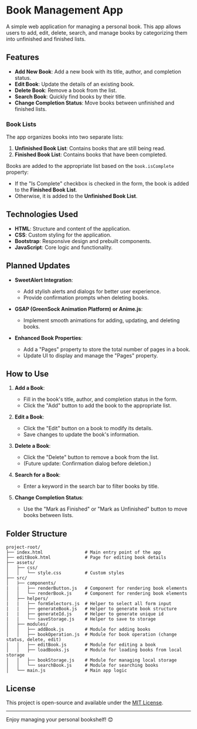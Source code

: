 # Book Management App

A simple web application for managing a personal book. This app allows users to add, edit, delete, search, and manage books by categorizing them into unfinished and finished lists.

## Features

- **Add New Book**: Add a new book with its title, author, and completion status.
- **Edit Book**: Update the details of an existing book.
- **Delete Book**: Remove a book from the list.
- **Search Book**: Quickly find books by their title.
- **Change Completion Status**: Move books between unfinished and finished lists.

### Book Lists
The app organizes books into two separate lists:
1. **Unfinished Book List**: Contains books that are still being read.
2. **Finished Book List**: Contains books that have been completed.

Books are added to the appropriate list based on the `book.isComplete` property:
- If the "Is Complete" checkbox is checked in the form, the book is added to the **Finished Book List**.
- Otherwise, it is added to the **Unfinished Book List**.

## Technologies Used

- **HTML**: Structure and content of the application.
- **CSS**: Custom styling for the application.
- **Bootstrap**: Responsive design and prebuilt components.
- **JavaScript**: Core logic and functionality.

## Planned Updates

- **SweetAlert Integration**:
  - Add stylish alerts and dialogs for better user experience.
  - Provide confirmation prompts when deleting books.

- **GSAP (GreenSock Animation Platform) or Anime.js**:
  - Implement smooth animations for adding, updating, and deleting books.

- **Enhanced Book Properties**:
  - Add a "Pages" property to store the total number of pages in a book.
  - Update UI to display and manage the "Pages" property.

## How to Use

1. **Add a Book**:
   - Fill in the book's title, author, and completion status in the form.
   - Click the "Add" button to add the book to the appropriate list.

2. **Edit a Book**:
   - Click the "Edit" button on a book to modify its details.
   - Save changes to update the book's information.

3. **Delete a Book**:
   - Click the "Delete" button to remove a book from the list.
   - (Future update: Confirmation dialog before deletion.)

4. **Search for a Book**:
   - Enter a keyword in the search bar to filter books by title.

5. **Change Completion Status**:
   - Use the "Mark as Finished" or "Mark as Unfinished" button to move books between lists.

## Folder Structure

```
project-root/
├── index.html                # Main entry point of the app
├── editBook.html             # Page for editing book details
├── assets/
│   ├── css/
│   │   └── style.css         # Custom styles
├── src/
│   ├── components/
|   |   ├── renderButton.js   # Component for rendering book elements
│   │   └── renderBook.js     # Component for rendering book elements
│   ├── helpers/
|   |   ├── formSelectors.js  # Helper to select all form input
|   |   ├── generateBook.js   # Helper to generate book structure
|   |   ├── generateId.js     # Helper to generate unique id
|   |   └── saveStorage.js    # Helper to save to storage
│   ├── modules/
│   │   ├── addBook.js        # Module for adding books
│   │   ├── bookOperation.js  # Module for book operation (change status, delete, edit)
│   │   ├── editBook.js       # Module for editing a book
│   │   ├── loadBooks.js      # Module for loading books from local storage
│   │   ├── bookStorage.js    # Module for managing local storage
│   │   └── searchBook.js     # Module for searching books
│   └── main.js               # Main app logic
```

## License
This project is open-source and available under the [MIT License](LICENSE).

---

Enjoy managing your personal bookshelf! 😊
